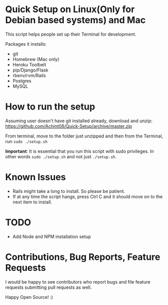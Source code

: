 # Quick Setup on Linux(Only for Debian based systems) and Mac

This script helps people set up their Terminal for development.

Packages it installs:
- git
- Homebrew (Mac only)
- Heroku Toolbelt
- pip/Django/Flask
- rbenv/rvm/Rails
- Postgres
- MySQL

# How to run the setup

Assuming user doesn't have git installed already, download and unzip: https://github.com/Achint08/Quick-Setup/archive/master.zip

From terminal, move to the folder just unzipped and then from the Terminal, run `sudo ./setup.sh`

**Important**: It is essential that you run this script with sudo privileges. In other words `sudo ./setup.sh` and not just `./setup.sh`.

# Known Issues

- Rails might take a long to install. So please be patient.
- If at any time the script hangs, press Ctrl C and it should move on to the next item to install.

# TODO

- Add Node and NPM installation setup

# Contributions, Bug Reports, Feature Requests

I would be happy to see contributors who report bugs and file feature requests submitting pull requests as well.

Happy Open Source! :)

